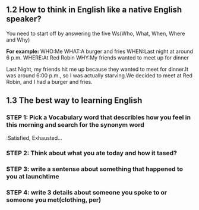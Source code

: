 ## 1.2 How to think in English like a native English speaker?



You need to start off by answering the five Ws(Who, What, When, Where and Why)

**For example:**
WHO:Me
WHAT:A burger and fries
WHEN:Last night at around 6 p.m.
WHERE:At Red Robin
WHY:My friends wanted to meet up for dinner

 Last Night, my friends hit me up because they wanted to meet for dinner.It was around 6:00 p.m., so I was actually starving.We decided to meet at Red Robin, and I had a burger and fries.

## 1.3 The best way to learning English
### STEP 1: Pick a Vocabulary word that describles how you feel in this morning and search for the synonym word
:Satisfied, Exhausted...

### STEP 2: Think about what you ate today and how it tased?

### STEP 3: write a sentense about something that happened to you at launchtime

### STEP 4: write 3 details about someone you spoke to or someone you met(clothing, per)